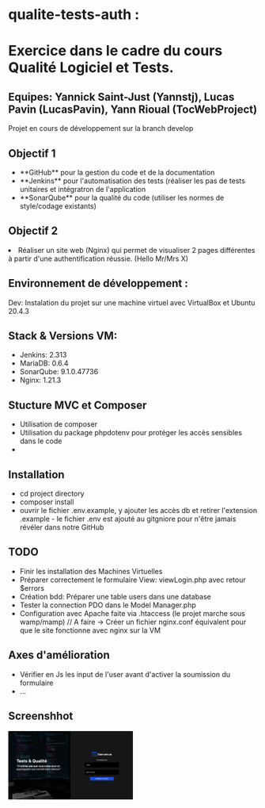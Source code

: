 # qualite-tests-auth :
# Exercice dans le cadre du cours Qualité Logiciel et Tests.

## Equipes: Yannick Saint-Just (Yannstj), Lucas Pavin (LucasPavin), Yann Rioual (TocWebProject)
<p>Projet en cours de développement sur la branch develop</p>

## Objectif 1 
<ul>
    <li>**GitHub** pour la gestion du code et de la documentation</li>
    <li>**Jenkins** pour l'automatisation des tests (réaliser les pas de tests unitaires et intégratron de l'application</li>  
    <li>**SonarQube** pour la qualité du code (utiliser les normes de style/codage existants)</li>
</ul>

## Objectif 2  
<li>Réaliser un site web (Nginx) qui permet de visualiser 2 pages différentes à partir d'une authentification réussie. (Hello Mr/Mrs X)</li>

## Environnement de développement :
<p>Dev: Instalation du projet sur une machine virtuel avec VirtualBox et Ubuntu 20.4.3</p>

## Stack & Versions VM:
<ul>
    <li>Jenkins: 2.313</li>
    <li>MariaDB: 0.6.4</li>
    <li>SonarQube: 9.1.0.47736</li>
    <li>Nginx: 1.21.3</li>
</ul>

## Stucture MVC et Composer
<ul>    
    <li>Utilisation de composer</li>
    <li>Utilisation du package phpdotenv pour protéger les accès sensibles dans le code<li>
</ul>

## Installation
<ul>
    <li>cd project directory</li>
    <li>composer install</li>
    <li>ouvrir le fichier .env.example, y ajouter les accès db et retirer l'extension .example - le fichier .env est ajouté au gitgniore pour n'être jamais révéler dans notre GitHub</li>
</ul>

## TODO
<ul>
    <li>Finir les installation des Machines Virtuelles</li>
    <li>Préparer correctement le formulaire View: viewLogin.php avec retour $errors</li>
    <li>Création bdd: Préparer une table users dans une database</li>
    <li>Tester la connection PDO dans le Model Manager.php</li>
    <li>Configuration avec Apache faite via .htaccess (le projet marche sous wamp/mamp) // A faire -> Créer un fichier nginx.conf équivalent pour que le site fonctionne avec nginx sur la VM</li>
</ul>

## Axes d'amélioration
<ul>
    <li>Vérifier en Js les input de l'user avant d'activer la soumission du formulaire</li>
    <li>...</li>
</ul>

## Screenshhot
<img src="src/Assets/img/screenshot-login.png" style="width: 50%">

